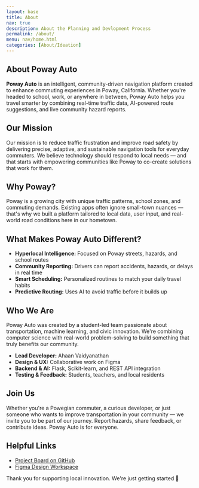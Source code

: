```yaml
---
layout: base 
title: About
nav: true
description: About the Planning and Devlopment Process
permalink: /about/
menu: nav/home.html
categories: [About/Ideation]
---
```



<section class="max-w-5xl mx-auto px-6 py-12 prose prose-lg dark:prose-invert">
  <h1>About Poway Auto</h1>

  <p>
    <strong>Poway Auto</strong> is an intelligent, community-driven navigation platform created to enhance commuting experiences in Poway, California.
    Whether you're headed to school, work, or anywhere in between, Poway Auto helps you travel smarter by combining real-time traffic data,
    AI-powered route suggestions, and live community hazard reports.
  </p>

  <h2>Our Mission</h2>
  <p>
    Our mission is to reduce traffic frustration and improve road safety by delivering precise, adaptive, and sustainable navigation tools for everyday commuters.
    We believe technology should respond to local needs — and that starts with empowering communities like Poway to co-create solutions that work for them.
  </p>

  <h2>Why Poway?</h2>
  <p>
    Poway is a growing city with unique traffic patterns, school zones, and commuting demands. Existing apps often ignore small-town nuances — that's why we built
    a platform tailored to local data, user input, and real-world road conditions here in our hometown.
  </p>

  <h2>What Makes Poway Auto Different?</h2>
  <ul>
    <li><strong>Hyperlocal Intelligence:</strong> Focused on Poway streets, hazards, and school routes</li>
    <li><strong>Community Reporting:</strong> Drivers can report accidents, hazards, or delays in real time</li>
    <li><strong>Smart Scheduling:</strong> Personalized routines to match your daily travel habits</li>
    <li><strong>Predictive Routing:</strong> Uses AI to avoid traffic before it builds up</li>
  </ul>

  <h2>Who We Are</h2>
  <p>
    Poway Auto was created by a student-led team passionate about transportation, machine learning, and civic innovation. We're combining computer science
    with real-world problem-solving to build something that truly benefits our community.
  </p>

  <ul>
    <li><strong>Lead Developer:</strong> Ahaan Vaidyanathan</li>
    <li><strong>Design & UX:</strong> Collaborative work on Figma</li>
    <li><strong>Backend & AI:</strong> Flask, Scikit-learn, and REST API integration</li>
    <li><strong>Testing & Feedback:</strong> Students, teachers, and local residents</li>
  </ul>

  <h2>Join Us</h2>
  <p>
    Whether you're a Powegian commuter, a curious developer, or just someone who wants to improve transportation in your community — we invite you to be part of our journey.
    Report hazards, share feedback, or contribute ideas. Poway Auto is for everyone.
  </p>

  <h2>Helpful Links</h2>
  <ul>
    <li><a href="https://github.com/users/Ahaanv19/projects/1" target="_blank">Project Board on GitHub</a></li>
    <li><a href="https://www.figma.com/board/xwfhCP2XCuN0rcTtno0s83/Welcome-to-FigJam?node-id=0-1" target="_blank">Figma Design Workspace</a></li>
  </ul>

  <p>
    Thank you for supporting local innovation. We're just getting started 🚗
  </p>
</section>

